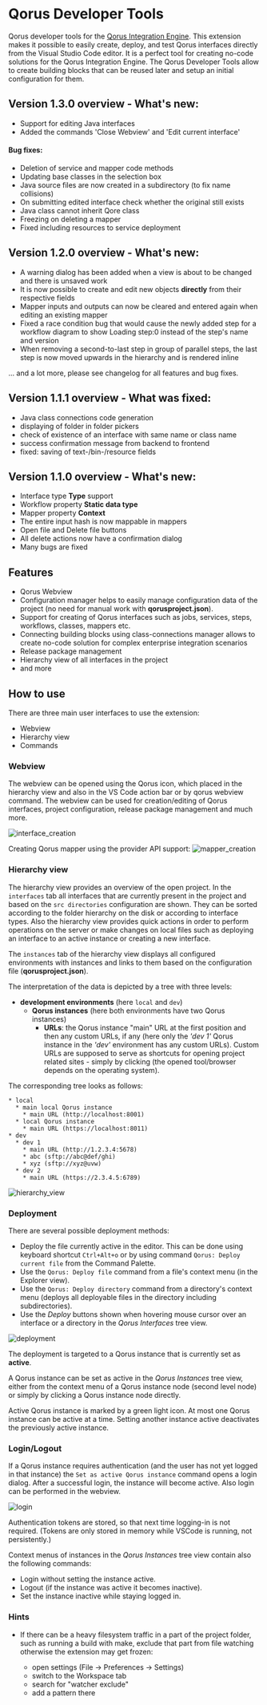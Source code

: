 # Qorus Developer Tools

Qorus developer tools for the [Qorus Integration Engine](https://qoretechnologies.com/qorus_integration_engine/).
This extension makes it possible to easily create, deploy, and test Qorus interfaces directly from the Visual Studio Code editor.
It is a perfect tool for creating no-code solutions for the Qorus Integration Engine. The Qorus Developer Tools allow to create building blocks that can be reused later and setup an initial configuration for them.

## Version 1.3.0 overview - What's new:
* Support for editing Java interfaces
* Added the commands 'Close Webview' and 'Edit current interface'
#### Bug fixes:
* Deletion of service and mapper code methods
* Updating base classes in the selection box
* Java source files are now created in a subdirectory (to fix name collisions)
* On submitting edited interface check whether the original still exists
* Java class cannot inherit Qore class
* Freezing on deleting a mapper
* Fixed including resources to service deployment

## Version 1.2.0 overview - What's new:
* A warning dialog has been added when a view is about to be changed and there is unsaved work
* It is now possible to create and edit new objects **directly** from their respective fields
* Mapper inputs and outputs can now be cleared and entered again when editing an existing mapper
* Fixed a race condition bug that would cause the newly added step for a workflow diagram to show Loading step:0 instead of the step's name and version
* When removing a second-to-last step in group of parallel steps, the last step is now moved upwards in the hierarchy and is rendered inline

... and a lot more, please see changelog for all features and bug fixes.

## Version 1.1.1 overview - What was fixed:
* Java class connections code generation
* displaying of folder in folder pickers
* check of existence of an interface with same name or class name
* success confirmation message from backend to frontend
* fixed: saving of text-/bin-/resource fields

## Version 1.1.0 overview - What's new:
* Interface type **Type** support
* Workflow property **Static data type**
* Mapper property **Context**
* The entire input hash is now mappable in mappers
* Open file and Delete file buttons
* All delete actions now have a confirmation dialog
* Many bugs are fixed

## Features

* Qorus Webview
* Configuration manager helps to easily manage configuration data of the project (no need for manual work with **qorusproject.json**).
* Support for creating of Qorus interfaces such as jobs, services, steps, workflows, classes, mappers etc.
* Connecting building blocks using class-connections manager allows to create no-code solution for complex enterprise integration scenarios
* Release package management
* Hierarchy view of all interfaces in the project
* and more

## How to use

There are three main user interfaces to use the extension:
* Webview
* Hierarchy view
* Commands

### Webview

The webview can be opened using the Qorus icon, which placed in the hierarchy view and also in the VS Code action bar or by qorus webview command. The webview can be used for creation/editing of Qorus interfaces, project configuration, release package management and much more.

![interface_creation](https://github.com/qoretechnologies/qorus-vscode/blob/master/images/gif/interface_creation.gif?raw=true)

Creating Qorus mapper using the provider API support:
![mapper_creation](https://github.com/qoretechnologies/qorus-vscode/blob/master/images/gif/mapper_creation.gif?raw=true)

### Hierarchy view

The hierarchy view provides an overview of the open project. In the `interfaces` tab all interfaces that are currently present in the project and based on the `src directories` configuration are shown. They can be sorted according to the folder hierarchy on the disk or according to interface types. Also the hierarchy view provides quick actions in order to perform operations on the server or make changes on local files such as deploying an interface to an active instance or creating a new interface.

The `instances` tab of the hierarchy view displays all configured environments with instances and links to them based on the configuration file (**qorusproject.json**).

The interpretation of the data is depicted by a tree with three levels:
- **development environments** (here `local` and `dev`)
  - **Qorus instances** (here both environments have two Qorus instances)
    - **URLs**: the Qorus instance "main" URL at the first position and then any custom URLs, if any (here only the *'dev 1'* Qorus instance in the *'dev'* environment has any custom URLs). Custom URLs are supposed to serve as shortcuts for opening project related sites - simply by clicking (the opened tool/browser depends on the operating system).

The corresponding tree looks as follows:

```
* local
  * main local Qorus instance
    * main URL (http://localhost:8001)
  * local Qorus instance
    * main URL (https://localhost:8011)
* dev
  * dev 1
    * main URL (http://1.2.3.4:5678)
    * abc (sftp://abc@def/ghi)
    * xyz (sftp://xyz@uvw)
  * dev 2
    * main URL (https://2.3.4.5:6789)
```

![hierarchy_view](https://github.com/qoretechnologies/qorus-vscode/blob/master/images/gif/hierarchy_view.gif?raw=true)

### Deployment

There are several possible deployment methods:
- Deploy the file currently active in the editor. This can be done using keyboard shortcut `Ctrl+Alt+o` or by using command `Qorus: Deploy current file` from the Command Palette.
- Use the `Qorus: Deploy file` command from a file's context menu (in the Explorer view).
- Use the `Qorus: Deploy directory` command from a directory's context menu (deploys all deployable files in the directory including subdirectories).
- Use the *Deploy* buttons shown when hovering mouse cursor over an interface or a directory in the *Qorus Interfaces* tree view.

![deployment](https://github.com/qoretechnologies/qorus-vscode/blob/master/images/gif/deployment.gif?raw=true)

The deployment is targeted to a Qorus instance that is currently set as **active**.

A Qorus instance can be set as active in the *Qorus Instances* tree view, either from the context menu of a Qorus instance node (second level node) or simply by clicking a Qorus instance node directly.

Active Qorus instance is marked by a green light icon. At most one Qorus instance can be active at a time. Setting another instance active deactivates the previously active instance.

### Login/Logout

If a Qorus instance requires authentication (and the user has not yet logged in that instance) the `Set as active Qorus instance` command opens a login dialog. After a successful login, the instance will become active. Also login can be performed in the webview.

![login](https://github.com/qoretechnologies/qorus-vscode/blob/master/images/gif/login.gif?raw=true)

Authentication tokens are stored, so that next time logging-in is not required.
(Tokens are only stored in memory while VSCode is running, not persistently.)

Context menus of instances in the *Qorus Instances* tree view contain also the following commands:
- Login without setting the instance active.
- Logout (if the instance was active it becomes inactive).
- Set the instance inactive while staying logged in.

### Hints

- If there can be a heavy filesystem traffic in a part of the project folder, such as running a build with make,
  exclude that part from file watching otherwise the extension may get frozen:

    - open settings (File -> Preferences -> Settings)
    - switch to the Workspace tab
    - search for "watcher exclude"
    - add a pattern there
